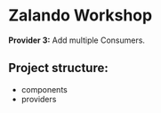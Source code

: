 # Zalando Workshop

__Provider 3:__ Add multiple Consumers.

## Project structure:
* components
* providers

